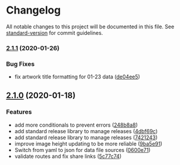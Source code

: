# Changelog

All notable changes to this project will be documented in this file. See [standard-version](https://github.com/conventional-changelog/standard-version) for commit guidelines.

### [2.1.1](https://github.com/patrickcate/dutch-art-daily/compare/v2.1.0...v2.1.1) (2020-01-26)


### Bug Fixes

* fix artwork title formatting for 01-23 data ([de04ee5](https://github.com/patrickcate/dutch-art-daily/commit/de04ee53b67dd508c40c6d041d6c3b4dcee0eb56))

## [2.1.0](https://github.com/patrickcate/dutch-art-daily/compare/v2.0.3...v2.1.0) (2020-01-18)


### Features

* add more conditionals to prevent errors ([248b8a8](https://github.com/patrickcate/dutch-art-daily/commit/248b8a81dfa77d4191ddfa7e578450bf2aea7b95))
* add standard release library to manage releases ([4dbf69c](https://github.com/patrickcate/dutch-art-daily/commit/4dbf69cf43ed8d1dca85ad193ab53f22529fde5c))
* add standard release library to manage releases ([7421243](https://github.com/patrickcate/dutch-art-daily/commit/7421243aa6385620638b14b30b10eb0178913ded))
* improve image height updating to be more reliable ([9ba5e91](https://github.com/patrickcate/dutch-art-daily/commit/9ba5e91fdde52aaf922f30f8af16ecfc87695694))
* Switch from yaml to json for data file sources ([0600e71](https://github.com/patrickcate/dutch-art-daily/commit/0600e71416ead342fbfc5fb45a2e9a2a30ab053f))
* validate routes and fix share links ([5c77c74](https://github.com/patrickcate/dutch-art-daily/commit/5c77c74641eb5a185d6d338bce3654aff3556c6a))
